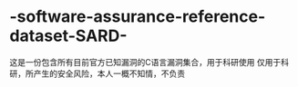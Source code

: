 # -software-assurance-reference-dataset-SARD-
这是一份包含所有目前官方已知漏洞的C语言漏洞集合，用于科研使用
仅用于科研，所产生的安全风险，本人一概不知情，不负责
